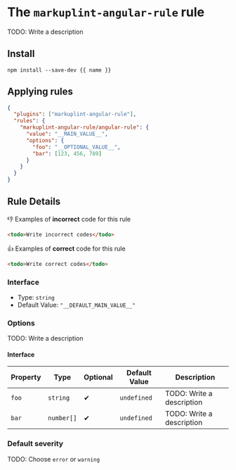 # The `markuplint-angular-rule` rule

TODO: Write a description

## Install

```shell
npm install --save-dev {{ name }}
```

## Applying rules

```json
{
  "plugins": ["markuplint-angular-rule"],
  "rules": {
    "markuplint-angular-rule/angular-rule": {
      "value": "__MAIN_VALUE__",
      "options": {
        "foo": "__OPTIONAL_VALUE__",
        "bar": [123, 456, 789]
      }
    }
  }
}
```

## Rule Details

👎 Examples of **incorrect** code for this rule

```html
<todo>Write incorrect codes</todo>
```

👍 Examples of **correct** code for this rule

```html
<todo>Write correct codes</todo>
```

### Interface

- Type: `string`
- Default Value: `"__DEFAULT_MAIN_VALUE__"`

### Options

TODO: Write a description

#### Interface

| Property | Type       | Optional | Default Value | Description               |
| -------- | ---------- | -------- | ------------- | ------------------------- |
| `foo`    | `string`   | ✔       | `undefined`   | TODO: Write a description |
| `bar`    | `number[]` | ✔       | `undefined`   | TODO: Write a description |

### Default severity

TODO: Choose `error` or `warning`
